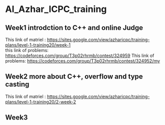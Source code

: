 # Al_Azhar_ICPC_training
## Week1 introdction to C++ and online Judge
This link of matriel : https://sites.google.com/view/azharicpc/training-plans/level-1-training20/week-1   
this link of problems: https://codeforces.com/group/T3p02rhrmb/contest/324959
This link of problems: https://codeforces.com/group/T3p02rhrmb/contest/324952/my   
## Week2 more about C++, overflow and type casting  
This link of matriel  : https://sites.google.com/view/azharicpc/training-plans/level-1-training20/2-week-2   
   

## Week3

